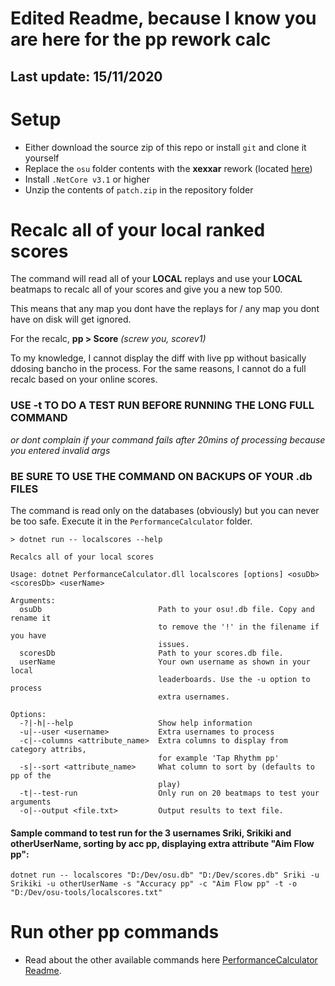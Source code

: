 # Edited Readme, because I know you are here for the pp rework calc 

## Last update: 15/11/2020

# Setup
- Either download the source zip of this repo or install `git` and clone it yourself
- Replace the `osu` folder contents with the **xexxar** rework (located [here](https://github.com/Apollo-P/osu/tree/PP))
- Install `.NetCore v3.1` or higher
- Unzip the contents of `patch.zip` in the repository folder

# Recalc all of your local ranked scores

The command will read all of your **LOCAL** replays and use your **LOCAL** beatmaps to recalc all of your scores and give you a new top 500.

This means that any map you dont have the replays for / any map you dont have on disk will get ignored.

For the recalc, **pp > Score** *(screw you, scorev1)*

To my knowledge, I cannot display the diff with live pp without basically ddosing bancho in the process. For the same reasons, 
I cannot do a full recalc based on your online scores.

### **USE -t TO DO A TEST RUN BEFORE RUNNING THE LONG FULL COMMAND**
*or dont complain if your command fails after 20mins of processing because you entered invalid args*

### **BE SURE TO USE THE COMMAND ON BACKUPS OF YOUR .db FILES**

The command is read only on the databases (obviously) but you can never be too safe.
Execute it in the `PerformanceCalculator` folder.

```
> dotnet run -- localscores --help

Recalcs all of your local scores

Usage: dotnet PerformanceCalculator.dll localscores [options] <osuDb> <scoresDb> <userName>

Arguments:
  osuDb                          Path to your osu!.db file. Copy and rename it
                                 to remove the '!' in the filename if you have
                                 issues.
  scoresDb                       Path to your scores.db file.
  userName                       Your own username as shown in your local
                                 leaderboards. Use the -u option to process
                                 extra usernames.

Options:
  -?|-h|--help                   Show help information
  -u|--user <username>           Extra usernames to process
  -c|--columns <attribute_name>  Extra columns to display from category attribs,
                                 for example 'Tap Rhythm pp'
  -s|--sort <attribute_name>     What column to sort by (defaults to pp of the
                                 play)
  -t|--test-run                  Only run on 20 beatmaps to test your arguments
  -o|--output <file.txt>         Output results to text file.
```

#### Sample command to test run for the 3 usernames Sriki, Srikiki and otherUserName, sorting by acc pp, displaying extra attribute "Aim Flow pp":

`dotnet run -- localscores "D:/Dev/osu.db" "D:/Dev/scores.db" Sriki -u Srikiki -u otherUserName -s "Accuracy pp" -c "Aim Flow pp" -t -o "D:/Dev/osu-tools/localscores.txt"`

# Run other pp commands
- Read about the other available commands here [PerformanceCalculator Readme](https://github.com/ppy/osu-tools/blob/master/PerformanceCalculator/README.md).

